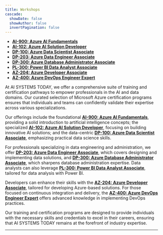 ```yaml
---
title: Workshops
cascade:
  showDate: false
  showAuthor: false
  invertPagination: false
---
```


- [**AI-900: Azure AI Fundamentals**](ai-900)
- [**AI-102: Azure AI Solution Developer**](ai-102)
- [**DP-100: Azure Data Scientist Associate**](dp-100)
- [**DP-203: Azure Data Engineer Associate**](dp-300)
- [**DP-300: Azure Database Administrator Associate**](dp-203)
- [**PL-300: Power BI Data Analyst Associate**](pl-300)
- [**AZ-204: Azure Developer Associate**](az-204)
- [**AZ-400: Azure DevOps Engineer Expert**](az-400)

At AI SYSTEMS TODAY, we offer a comprehensive suite of training and certification pathways to empower professionals in the AI and data domains. Our curated selection of Microsoft Azure certification programs ensures that individuals and teams can confidently validate their expertise across various specializations.

Our offerings include the foundational [**AI-900: Azure AI Fundamentals**](https://learn.microsoft.com/en-us/certifications/exams/ai-900/), providing a solid introduction to artificial intelligence concepts; the specialized [**AI-102: Azure AI Solution Developer**](https://learn.microsoft.com/en-us/certifications/exams/ai-102/), focusing on building innovative AI solutions; and the data-centric [**DP-100: Azure Data Scientist Associate**](https://learn.microsoft.com/en-us/certifications/exams/dp-100/), emphasizing practical data science skills.

For professionals specializing in data engineering and administration, we offer [**DP-203: Azure Data Engineer Associate**](https://learn.microsoft.com/en-us/certifications/exams/dp-203/), which covers designing and implementing data solutions, and [**DP-300: Azure Database Administrator Associate**](https://learn.microsoft.com/en-us/certifications/exams/dp-300/), which sharpens database administration expertise. Data analysts can also leverage [**PL-300: Power BI Data Analyst Associate**](https://learn.microsoft.com/en-us/certifications/exams/pl-300/), tailored for data analysis with Power BI.

Developers can enhance their skills with the [**AZ-204: Azure Developer Associate**](https://learn.microsoft.com/en-us/certifications/exams/az-204/), tailored for developing Azure-based solutions. For those focused on continuous integration and delivery, the [**AZ-400: Azure DevOps Engineer Expert**](https://learn.microsoft.com/en-us/certifications/exams/az-400/) offers advanced knowledge in implementing DevOps practices.

Our training and certification programs are designed to provide individuals with the necessary skills and credentials to excel in their careers, ensuring that AI SYSTEMS TODAY remains at the forefront of industry expertise.

---

